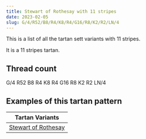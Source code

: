 ```yaml
---
title: Stewart of Rothesay with 11 stripes
date: 2023-02-05
slug: G/4/R52/B8/R4/K8/R4/G16/R8/K2/R2/LN/4
---
```

This is a list of all the tartan sett variants with 11 stripes.

It is a 11 stripes tartan.


## Thread count
G/4 R52 B8 R4 K8 R4 G16 R8 K2 R2 LN/4

## Examples of this tartan pattern

| Tartan Variants |
|---------------|
| [Stewart of Rothesay](/variants/g/4/r52/b8/r4/k8/r4/g16/r8/k2/r2/ln/4-b304080-g008000-k000000-lne0e0e0-rc00000)||

